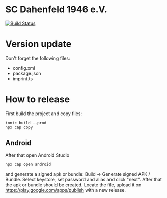 # SC Dahenfeld 1946 e.V.
[![Build Status](https://travis-ci.org/tdittmann/angular-test.svg?branch=master)](https://travis-ci.org/tdittmann/angular-test)

# Version update

Don't forget the following files:
* config.xml
* package.json
* imprint.ts

# How to release

First build the project and copy files:
```
ionic build --prod
npx cap copy
```

## Android
After that open Android Studio
```
npx cap open android
```
and generate a signed apk or bundle: Build -> Generate signed APK / Bundle. Select keystore, set password and alias and click "next". After that the apk or bundle should be created. 
Locate the file, upload it on https://play.google.com/apps/publish with a new release. 
